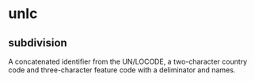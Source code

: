 # unlc

## subdivision

A concatenated identifier from the UN/LOCODE, a two-character country code and three-character feature code with a deliminator and names.
